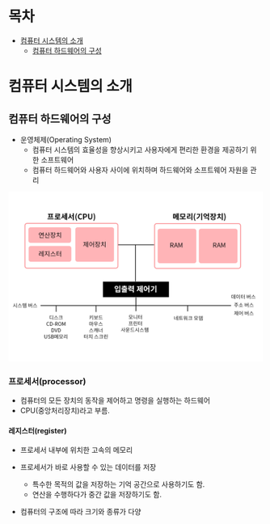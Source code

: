 # 목차
- [컴퓨터 시스템의 소개](#chapter-01)
    - [컴퓨터 하드웨어의 구성](#chapter-01-01)
# 컴퓨터 시스템의 소개 <a id="chapter-01"></a>
## 컴퓨터 하드웨어의 구성 <a id="chapter-01-01"></a>
- 운영체제(Operating System)
    - 컴퓨터 시스템의 효율성을 향상시키고 사용자에게 편리한 환경을 제공하기 위한 소프트웨어
    - 컴퓨터 하드웨어와 사용자 사이에 위치하며 하드웨어와 소프트웨어 자원을 관리

![HardWare](./img/hardware.png)   

### 프로세서(processor)
- 컴퓨터의 모든 장치의 동작을 제어하고 명령을 실행하는 하드웨어
- CPU(중앙처리장치)라고 부름.

#### 레지스터(register)
- 프로세서 내부에 위치한 고속의 메모리
- 프로세서가 바로 사용할 수 있는 데이터를 저장
    - 특수한 목적의 값을 저장하는 기억 공간으로 사용하기도 함.
    - 연산을 수행하다가 중간 값을 저장하기도 함.

- 컴퓨터의 구조에 따라 크기와 종류가 다양
